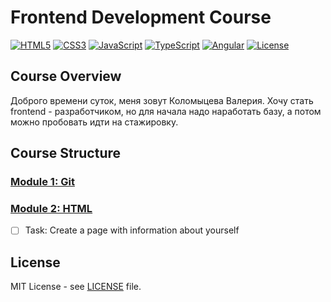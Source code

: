 # Frontend Development Course

[![HTML5](https://img.shields.io/badge/HTML5-E34F26?style=flat-square&logo=html5&logoColor=white)](https://developer.mozilla.org/en-US/docs/Web/Guide/HTML/HTML5)
[![CSS3](https://img.shields.io/badge/CSS3-1572B6?style=flat-square&logo=css3&logoColor=white)](https://developer.mozilla.org/en-US/docs/Web/CSS)
[![JavaScript](https://img.shields.io/badge/JavaScript-F7DF1E?style=flat-square&logo=javascript&logoColor=black)](https://developer.mozilla.org/en-US/docs/Web/JavaScript)
[![TypeScript](https://img.shields.io/badge/TypeScript-007ACC?style=flat-square&logo=typescript&logoColor=white)](https://www.typescriptlang.org/)
[![Angular](https://img.shields.io/badge/Angular-DD0031?style=flat-square&logo=angular&logoColor=white)](https://angular.io/)
[![License](https://img.shields.io/badge/license-MIT-blue.svg)](./LICENSE)

## Course Overview

Доброго времени суток, меня зовут Коломыцева Валерия. Хочу стать frontend - разработчиком, но для начала надо наработать базу, а потом можно пробовать идти на стажировку.

## Course Structure

### [Module 1: Git](./lesson_1)

### [Module 2: HTML](./lesson_2)
- [ ] Task: Create a page with information about yourself

## License

MIT License - see [LICENSE](./LICENSE) file.


